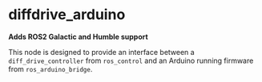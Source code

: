 # diffdrive_arduino

**Adds ROS2 Galactic and Humble support**

This node is designed to provide an interface between a `diff_drive_controller` from `ros_control` and an Arduino running firmware from `ros_arduino_bridge`.

